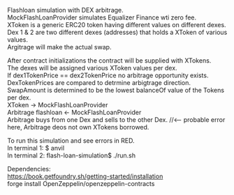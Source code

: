 Flashloan simulation with DEX arbitrage.  
MockFlashLoanProvider simulates Equalizer Finance wti zero fee.  
XToken is a generic ERC20 token having different values on different dexes.  
Dex 1 & 2 are two different dexes (addresses) that holds a XToken of various values.  
Argitrage will make the actual swap.  

After contract initializations the contract will be supplied with XTokens.  
The dexes will be assigned various XToken values per dex.  
If dex1TokenPrice == dex2TokenPrice no arbitrage opportunity exists.  
DexTokenPrices are compared to detrmine arbigtrage direction.  
SwapAmount is determined to be the lowest balanceOf value of the Tokens per dex.  
XToken -> MockFlashLoanProvider  
Arbitrage flashloan <- MockFlashLoanProvider  
Arbitrage buys from one Dex and sells to the other Dex. //<-- probable error here, Arbitrage deos not own XTokens borrowed.   



To run this simulation and see errors in RED.  
In terminal 1: $ anvil  
In terminal 2: flash-loan-simulation$ ./run.sh   

Dependencies:  
https://book.getfoundry.sh/getting-started/installation    
forge install OpenZeppelin/openzeppelin-contracts

